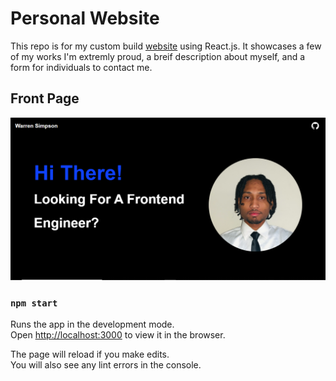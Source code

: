 # Personal Website

This repo is for my custom build [website](https://warrensimpson.io) using React.js. It showcases a few of my works I'm extremly proud,  a breif description about myself, and a form for individuals to contact me.

## Front Page
![](public/Website.PNG)    


### `npm start`

Runs the app in the development mode.\
Open [http://localhost:3000](http://localhost:3000) to view it in the browser.

The page will reload if you make edits.\
You will also see any lint errors in the console.
